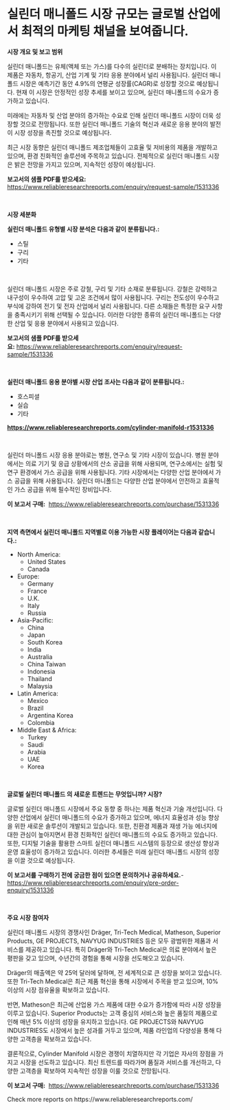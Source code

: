<p><h1>실린더 매니폴드 시장 규모는 글로벌 산업에서 최적의 마케팅 채널을 보여줍니다.</h1></p><p><strong>시장 개요 및 보고 범위</strong></p>
<p><p>실린더 매니폴드는 유체(액체 또는 가스)를 다수의 실린더로 분배하는 장치입니다. 이 제품은 자동차, 항공기, 산업 기계 및 기타 응용 분야에서 널리 사용됩니다. 실린더 매니폴드 시장은 예측기간 동안 4.9%의 연평균 성장률(CAGR)로 성장할 것으로 예상됩니다. 현재 이 시장은 안정적인 성장 추세를 보이고 있으며, 실린더 매니폴드의 수요가 증가하고 있습니다.</p><p>미래에는 자동차 및 산업 분야의 증가하는 수요로 인해 실린더 매니폴드 시장이 더욱 성장할 것으로 전망됩니다. 또한 실린더 매니폴드 기술의 혁신과 새로운 응용 분야의 발전이 시장 성장을 촉진할 것으로 예상됩니다.</p><p>최근 시장 동향은 실린더 매니폴드 제조업체들이 고효율 및 저비용의 제품을 개발하고 있으며, 환경 친화적인 솔루션에 주목하고 있습니다. 전체적으로 실린더 매니폴드 시장은 밝은 전망을 가지고 있으며, 지속적인 성장이 예상됩니다.</p></p>
<p><strong>보고서의 샘플 PDF를 받으세요:</strong> <a href="https://www.reliableresearchreports.com/enquiry/request-sample/1531336">https://www.reliableresearchreports.com/enquiry/request-sample/1531336</a></p>
<p>&nbsp;</p>
<p><strong>시장 세분화</strong></p>
<p><strong>실린더 매니폴드 유형별 시장 분석은 다음과 같이 분류됩니다.:</strong></p>
<p><ul><li>스틸</li><li>구리</li><li>기타</li></ul></p>
<p>&nbsp;</p>
<p><p>실린더 매니폴드 시장은 주로 강철, 구리 및 기타 소재로 분류됩니다. 강철은 강력하고 내구성이 우수하여 고압 및 고온 조건에서 많이 사용됩니다. 구리는 전도성이 우수하고 부식에 강하여 전기 및 전자 산업에서 널리 사용됩니다. 다른 소재들은 특정한 요구 사항을 충족시키기 위해 선택될 수 있습니다. 이러한 다양한 종류의 실린더 매니폴드는 다양한 산업 및 응용 분야에서 사용되고 있습니다.</p></p>
<p><strong>보고서의 샘플 PDF를 받으세요:</strong>&nbsp;<a href="https://www.reliableresearchreports.com/enquiry/request-sample/1531336">https://www.reliableresearchreports.com/enquiry/request-sample/1531336</a></p>
<p>&nbsp;</p>
<p><strong> 실린더 매니폴드 응용 분야별 시장 산업 조사는 다음과 같이 분류됩니다.:</strong></p>
<p><ul><li>호스피셜</li><li>실습</li><li>기타</li></ul></p>
<p><strong><a href="https://www.reliableresearchreports.com/cylinder-manifold-r1531336">https://www.reliableresearchreports.com/cylinder-manifold-r1531336</a></strong></p>
<p>&nbsp;</p>
<p><p>실린더 마니폴드 시장 응용 분야로는 병원, 연구소 및 기타 시장이 있습니다. 병원 분야에서는 의료 기기 및 응급 상황에서의 산소 공급을 위해 사용되며, 연구소에서는 실험 및 연구 환경에서 가스 공급을 위해 사용됩니다. 기타 시장에서는 다양한 산업 분야에서 가스 공급을 위해 사용됩니다. 실린더 마니폴드는 다양한 산업 분야에서 안전하고 효율적인 가스 공급을 위해 필수적인 장비입니다.</p></p>
<p><strong>이 보고서 구매:</strong>&nbsp; <a href="https://www.reliableresearchreports.com/purchase/1531336">https://www.reliableresearchreports.com/purchase/1531336</a></p>
<p>&nbsp;</p>
<p><strong>지역 측면에서 실린더 매니폴드 지역별로 이용 가능한 시장 플레이어는 다음과 같습니다.:</strong></p>
<p><ul>
    <li>
        North America:
        <ul>
            <li>United States</li>
            <li>Canada</li>
        </ul>
    </li>
    <li>
        Europe:
        <ul>
            <li>Germany</li>
            <li>France</li>
            <li>U.K.</li>
            <li>Italy</li>
            <li>Russia</li>
        </ul>
    </li>
    <li>
        Asia-Pacific:
        <ul>
            <li>China</li>
            <li>Japan</li>
            <li>South Korea</li>
            <li>India</li>
            <li>Australia</li>
            <li>China Taiwan</li>
            <li>Indonesia</li>
            <li>Thailand</li>
            <li>Malaysia</li>
        </ul>
    </li>
    <li>
        Latin America:
        <ul>
            <li>Mexico</li>
            <li>Brazil</li>
            <li>Argentina Korea</li>
            <li>Colombia</li>
        </ul>
    </li>
    <li>
        Middle East & Africa:
        <ul>
            <li>Turkey</li>
            <li>Saudi</li>
            <li>Arabia</li>
            <li>UAE</li>
            <li>Korea</li>
        </ul>
    </li>
    </ul></p>
<p>&nbsp;</p>
<p><strong>글로벌 실린더 매니폴드 의 새로운 트렌드는 무엇입니까? 시장?</strong></p>
<p><p>글로벌 실린더 매니폴드 시장에서 주요 동향 중 하나는 제품 혁신과 기술 개선입니다. 다양한 산업에서 실린더 매니폴드의 수요가 증가하고 있으며, 에너지 효율성과 성능 향상을 위한 새로운 솔루션이 개발되고 있습니다. 또한, 친환경 제품과 재생 가능 에너지에 대한 관심이 높아지면서 환경 친화적인 실린더 매니폴드의 수요도 증가하고 있습니다. 또한, 디지털 기술을 활용한 스마트 실린더 매니폴드 시스템의 등장으로 생산성 향상과 운영 효율성이 증가하고 있습니다. 이러한 추세들은 미래 실린더 매니폴드 시장의 성장을 이끌 것으로 예상됩니다.</p></p>
<p><strong>이 보고서를 구매하기 전에 궁금한 점이 있으면 문의하거나 공유하세요.</strong>- <a href="https://www.reliableresearchreports.com/enquiry/pre-order-enquiry/1531336">https://www.reliableresearchreports.com/enquiry/pre-order-enquiry/1531336</a></p>
<p>&nbsp;</p>
<p><strong>주요 시장 참여자</strong></p>
<p><p>실린더 매니폴드 시장의 경쟁사인 Dräger, Tri-Tech Medical, Matheson, Superior Products, GE PROJECTS, NAVYUG INDUSTRIES 등은 모두 광범위한 제품과 서비스를 제공하고 있습니다. 특히 Dräger와 Tri-Tech Medical은 의료 분야에서 높은 평판을 갖고 있으며, 수년간의 경험을 통해 시장을 선도해오고 있습니다.</p><p>Dräger의 매출액은 약 25억 달러에 달하며, 전 세계적으로 큰 성장을 보이고 있습니다. 또한 Tri-Tech Medical은 최근 제품 혁신을 통해 시장에서 주목을 받고 있으며, 10% 이상의 시장 점유율을 확보하고 있습니다.</p><p>반면, Matheson은 최근에 산업용 가스 제품에 대한 수요가 증가함에 따라 시장 성장을 이루고 있습니다. Superior Products는 고객 중심의 서비스와 높은 품질의 제품으로 인해 매년 5% 이상의 성장을 유지하고 있습니다. GE PROJECTS와 NAVYUG INDUSTRIES도 시장에서 높은 성과를 거두고 있으며, 제품 라인업의 다양성을 통해 다양한 고객층을 확보하고 있습니다.</p><p>결론적으로, Cylinder Manifold 시장은 경쟁이 치열하지만 각 기업은 자사의 장점을 가지고 시장을 선도하고 있습니다. 최신 트렌드를 따라가며 품질과 서비스를 개선하고, 다양한 고객층을 확보하여 지속적인 성장을 이룰 것으로 전망됩니다.</p></p>
<p><strong>이 보고서 구매:</strong>&nbsp;&nbsp;<a href="https://www.reliableresearchreports.com/purchase/1531336">https://www.reliableresearchreports.com/purchase/1531336</a></p>
<p>Check more reports on https://www.reliableresearchreports.com/</p>